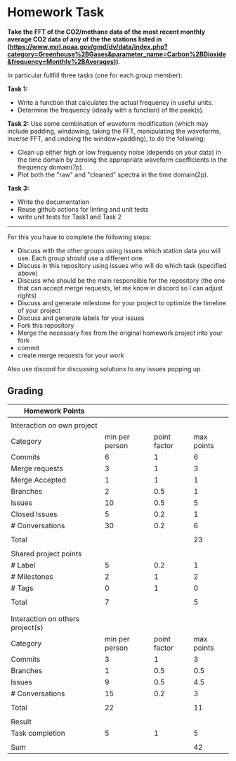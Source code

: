 # Homework Task

**Take the FFT of the CO2/methane data of the most recent monthly average CO2 data of any of the the stations listed in (https://www.esrl.noaa.gov/gmd/dv/data/index.php?category=Greenhouse%2BGases&parameter_name=Carbon%2BDioxide&frequency=Monthly%2BAverages))**.

In particular fullfill three tasks (one for each group member):

**Task 1:**
- Write a function that calculates the actual frequency in useful units.
- Determine the frequency (ideally with a function) of the peak(s).

**Task 2:**
Use some combination of waveform modification (which may include padding, windowing, taking the FFT, manipulating the waveforms, inverse FFT, and undoing the window+padding), to do the following:
- Clean up either high or low frequency noise (depends on your data) in the time domain by zeroing the appropriate waveform coefficients in the frequency domain(7p).
- Plot both the "raw" and "cleaned" spectra in the time domain(2p).

**Task 3:**
- Write the documentation
- Reuse github actions for linting and unit tests
- write unit tests for Task1 and Task 2
  
---

For this you have to complete the following steps:

- Discuss with the other groups using issues which station data you will use. Each group should use a different one.
- Discuss in this repository using issues who will do which task (specified above)
- Discuss who should be the main responsible for the repository (the one that can accept merge requests, let me know in discord so I can adjust rights)
- Discuss and generate milestone for your project to optimize the timeline of your project
- Discuss and generate labels for your issues
- Fork this repository
- Merge the necessary fies from the original homework project into your fork
- commit
- create merge requests for your work

Also use discord for discussing solutions to any issues popping up.

## Grading

| Homework Points                  |                |              |            |
| -------------------------------- | -------------- | ------------ | ---------- |
|                                  |                |              |            |
| Interaction on own project       |                |              |            |
| Category                         | min per person | point factor | max points |
| Commits                          | 6              | 1            | 6          |
| Merge requests                   | 3              | 1            | 3          |
| Merge Accepted                   | 1              | 1            | 1          |
| Branches                         | 2              | 0.5          | 1          |
| Issues                           | 10             | 0.5          | 5          |
| Closed Issues                    | 5              | 0.2          | 1          |
| \# Conversations                 | 30             | 0.2          | 6          |
|                                  |                |              |            |
| Total                            |                |              | 23         |
|                                  |                |              |            |
| Shared project points            |                |              |            |
| \# Label                         | 5              | 0.2          | 1          |
| \# Milestones                    | 2              | 1            | 2          |
| \# Tags                          | 0              | 1            | 0          |
|                                  |                |              |            |
| Total                            | 7              |              | 5          |
|                                  |                |              |            |
|                                  |                |              |            |
| Interaction on others project(s) |                |              |            |
| Category                         | min per person | point factor | max points |
| Commits                          | 3              | 1            | 3          |
| Branches                         | 1              | 0.5          | 0.5        |
| Issues                           | 9              | 0.5          | 4.5        |
| \# Conversations                 | 15             | 0.2          | 3          |
|                                  |                |              |            |
| Total                            | 22             |              | 11         |
|                                  |                |              |            |
| Result                           |                |              |            |
| Task completion                  | 5              | 1            | 5          |
|                                  |                |              |            |
| Sum                              |                |              | 42         |
